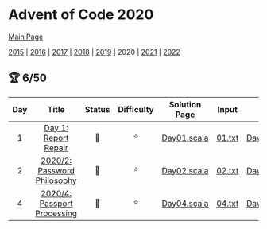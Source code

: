 

# Advent of Code 2020

[Main Page](https://adventofcode.com/2020)

[2015](/src/main/scala/advent_of_scala/2015/README.md) | [2016](/src/main/scala/advent_of_scala/2016/README.md) | [2017](/src/main/scala/advent_of_scala/2017/README.md) | [2018](/src/main/scala/advent_of_scala/2018/README.md) | [2019](/src/main/scala/advent_of_scala/2019/README.md) | 2020 | [2021](/src/main/scala/advent_of_scala/2021/README.md) | [2022](/src/main/scala/advent_of_scala/2022/README.md)

## :trophy: 6/50


| Day | Title | Status | Difficulty | Solution Page | Input | Test Page | Answer | Tags | 
| :---: | :------: | :---: | :---: | :---: | :---: | :---: | :---: | :---: |
| 1 | [Day 1: Report Repair](https://adventofcode.com/2020/day/1) | :1st_place_medal: | :star:  | [Day01.scala](/src/main/scala/advent_of_scala/2020/Day01.scala) | [01.txt](/src/main/resources/inputs/2020/01.txt) | [Day01Suite.scala](/src/test/scala/advent_of_scala/2020/Day01Suite.scala) | (1_014_624, 80_072_256) | n-sum,two-pointer |
| 2 | [2020/2: Password Philosophy](https://adventofcode.com/2020/day/2) | :1st_place_medal: | :star:  | [Day02.scala](/src/main/scala/advent_of_scala/2020/Day02.scala) | [02.txt](/src/main/resources/inputs/2020/02.txt) | [Day02Suite.scala](/src/test/scala/advent_of_scala/2020/Day02Suite.scala) | (607, 321) | predicates |
| 4 | [2020/4: Passport Processing](https://adventofcode.com/2020/day/4) | :1st_place_medal: | :star:  | [Day04.scala](/src/main/scala/advent_of_scala/2020/Day04.scala) | [04.txt](/src/main/resources/inputs/2020/04.txt) | [Day04Suite.scala](/src/test/scala/advent_of_scala/2020/Day04Suite.scala) | (233, 111) | predicates,annoying |
